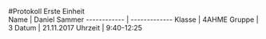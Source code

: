 #Protokoll Erste Einheit  
 Name | Daniel Sammer
------------ | -------------
Klasse | 4AHME
Gruppe | 3
Datum | 21.11.2017
Uhrzeit | 9:40-12:25



